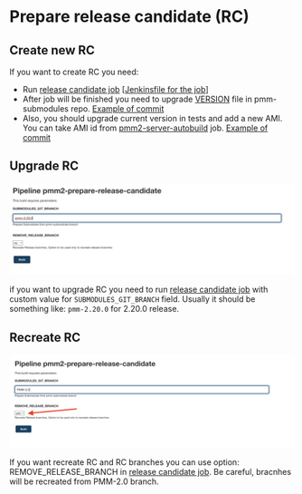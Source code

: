 # Prepare release candidate (RC)

## Create new RC

If you want to create RC you need:

* Run [release candidate job](https://pmm.cd.percona.com/blue/organizations/jenkins/pmm2-prepare-release-candidate) [[Jenkinsfile for the job](https://github.com/Percona-Lab/jenkins-pipelines/blob/master/pmm/pmm2-prepare-release-candidate.groovy)]
* After job will be finished you need to upgrade [VERSION](https://github.com/Percona-Lab/pmm-submodules/blob/PMM-2.0/VERSION) file in pmm-submodules repo. [Example of commit](https://github.com/Percona-Lab/pmm-submodules/commit/3186a3fca76c6c5f7d2c33e65e5f62f09b51f9bc)
* Also, you should upgrade current version in tests and add a new AMI. You can take AMI id from [pmm2-server-autobuild](https://pmm.cd.percona.com/job/pmm2-server-autobuild/) job. [Example of commit](https://github.com/Percona-Lab/jenkins-pipelines/commit/0c812715db45981c0e38f1e5ea54d075d2160b18)



## Upgrade RC
![Release candidate upgrade process](img/rc-upgrade.png)

if you want to upgrade RC you need to run [release candidate job](https://pmm.cd.percona.com/blue/organizations/jenkins/pmm2-prepare-release-candidate) with custom value for `SUBMODULES_GIT_BRANCH`
field. Usually it should be something like: `pmm-2.20.0` for 2.20.0 release.

## Recreate RC
![Release candidate recreate process](img/rc-recreate.png)

If you want recreate RC and RC branches you can use option: REMOVE_RELEASE_BRANCH in [release candidate job](https://pmm.cd.percona.com/blue/organizations/jenkins/pmm2-prepare-release-candidate). Be careful, bracnhes will be recreated from PMM-2.0 branch.